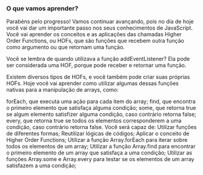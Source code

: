 ### O que vamos aprender?
Parabéns pelo progresso! Vamos continuar avançando, pois no dia de hoje você vai dar um importante passo nos seus conhecimentos de JavaScript. Você vai aprender os conceitos e as aplicações das chamadas Higher Order Functions, ou HOFs, que são funções que recebem outra função como argumento ou que retornam uma função.

Você se lembra de quando utilizava a função addEventListener? Ela pode ser considerada uma HOF, porque pode receber e retornar uma função.

Existem diversos tipos de HOFs, e você também pode criar suas próprias HOFs. Hoje você vai aprender como utilizar algumas dessas funções nativas para a manipulação de arrays, como:

forEach, que executa uma ação para cada item do array;
find, que encontra o primeiro elemento que satisfaça alguma condição;
some, que retorna true se algum elemento satisfizer alguma condição, caso contrário retorna false;
every, que retorna true se todos os elementos corresponderem a uma condição, caso contrário retorna false.
Você será capaz de:
Utilizar funções de diferentes formas;
Reutilizar lógicas de códigos;
Aplicar o conceito de Higher Order Functions;
Utilizar a função Array.forEach para iterar sobre todos os elementos de um array;
Utilizar a função Array.find para encontrar o primeiro elemento de um array que satisfaça a uma condição;
Utilizar as funções Array.some e Array.every para testar se os elementos de um array satisfazem a uma condição;